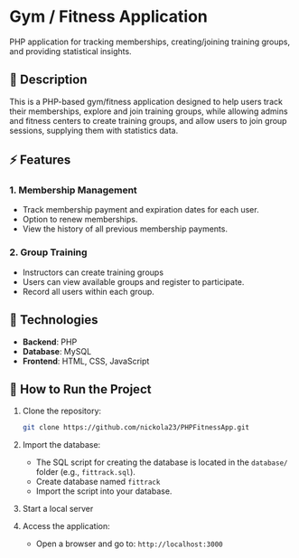 # Gym / Fitness Application

PHP application for tracking memberships, creating/joining training groups, and providing statistical insights.

## 📒 Description

This is a PHP-based gym/fitness application designed to help users track their memberships, explore and join training groups, while allowing admins and fitness centers to create training groups, and allow users to join group sessions, supplying them with statistics data.

## ⚡ Features

### 1. Membership Management
- Track membership payment and expiration dates for each user.
- Option to renew memberships.
- View the history of all previous membership payments.

### 2. Group Training
- Instructors can create training groups
- Users can view available groups and register to participate.
- Record all users within each group.

## 🔧 Technologies
- **Backend**: PHP
- **Database**: MySQL
- **Frontend**: HTML, CSS, JavaScript

## 🔌 How to Run the Project

1. Clone the repository:
   ```bash
   git clone https://github.com/nickola23/PHPFitnessApp.git
   ```

2. Import the database:
   - The SQL script for creating the database is located in the `database/` folder (e.g., `fittrack.sql`).
   - Create database named `fittrack`
   - Import the script into your database.

4. Start a local server

5. Access the application:
   - Open a browser and go to: `http://localhost:3000`
